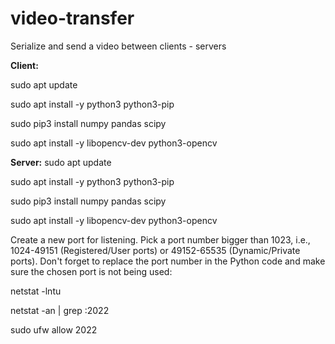 # video-transfer
Serialize and send a video between clients - servers

**Client:**

sudo apt update

sudo apt install -y python3 python3-pip

sudo pip3 install numpy pandas scipy

sudo apt install -y libopencv-dev python3-opencv


**Server:**
sudo apt update

sudo apt install -y python3 python3-pip

sudo pip3 install numpy pandas scipy

sudo apt install -y libopencv-dev python3-opencv


Create a new port for listening. Pick a port number bigger than 1023, i.e., 1024-49151 (Registered/User ports) or 49152-65535 (Dynamic/Private ports). Don't forget to replace the port number in the Python code and make sure the chosen port is not being used:

netstat -lntu

netstat -an | grep :2022

sudo ufw allow 2022

